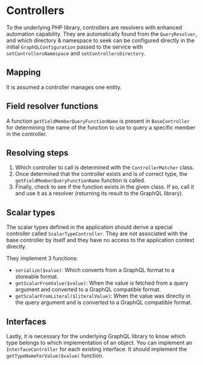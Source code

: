 # Controllers

To the underlying PHP library, controllers are resolvers with enhanced automation capability. They are automatically found from the `QueryResolver`, and which directory & namespace to seek can be configured directly in the initial `GraphQLConfiguration` passed to the service with `setControllersNamespace` and `setControllersDirectory`.

## Mapping

It is assumed a controller manages one entity. 

## Field resolver functions

A function `getFieldMemberQueryFunctionName` is present in `BaseController` for determining the name of the function to use to query a specific member in the controller.

## Resolving steps

1. Which controller to call is determined with the `ControllerMatcher` class.
2. Once determined that the controller exists and is of correct type, the `getFieldMemberQueryFunctionName` function is called.
3. Finally, check to see if the function exists in the given class. If so, call it and use it as a resolver (returning its result to the GraphQL library).

## Scalar types

The scalar types defined in the application should derive a special controller called `ScalarTypeController`. They are not associated with the base controller by itself and they have no access to the application context directly.

They implement 3 functions:

* `serialize($value)`: Which converts from a GraphQL format to a storeable format.
* `getScalarFromValue($value)`: When the value is fetched from a query argument and converted to a GraphQL compatible format.
* `getScalarFromLiteral($literalValue)`: When the value was directly in the query argument and is converted to a GraphQL compatible format.

## Interfaces

Lastly, it is necessary for the underlying GraphQL library to know which type belongs to which implementation of an object. You can implement an `InterfaceController` for each existing interface. It should implement the `getTypeNameForValue($value)` function.
